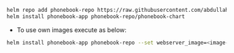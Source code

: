```bash
helm repo add phonebook-repo https://raw.githubusercontent.com/abdullahsahin27/phonebook-repo/main
helm install phonebook-app phonebook-repo/phonebook-chart
```
- To use own images execute as below:
```bash
helm install phonebook-app phonebook-repo --set webserver_image=<image-name> --set resultserver_image=<image-name>
```